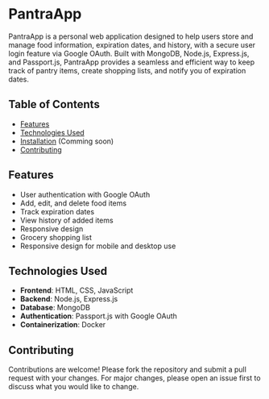 # PantraApp

PantraApp is a personal web application designed to help users store and manage food information, expiration dates, and history, with a secure user login feature via Google OAuth. Built with MongoDB, Node.js, Express.js, and Passport.js, PantraApp provides a seamless and efficient way to keep track of pantry items, create shopping lists, and notify you of expiration dates.

## Table of Contents
- [Features](#features)
- [Technologies Used](#technologies-used)
- [Installation](#installation) (Comming soon)
- [Contributing](#contributing)

## Features
- User authentication with Google OAuth
- Add, edit, and delete food items
- Track expiration dates
- View history of added items
- Responsive design
- Grocery shopping list
- Responsive design for mobile and desktop use

## Technologies Used
- **Frontend**: HTML, CSS, JavaScript
- **Backend**: Node.js, Express.js
- **Database**: MongoDB
- **Authentication**: Passport.js with Google OAuth
- **Containerization**: Docker

## Contributing
Contributions are welcome! Please fork the repository and submit a pull request with your changes. For major changes, please open an issue first to discuss what you would like to change.
